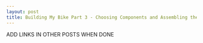 ```yaml
---
layout: post
title: Building My Bike Part 3 - Choosing Components and Assembling the Bike
---
```

ADD LINKS IN OTHER POSTS WHEN DONE
